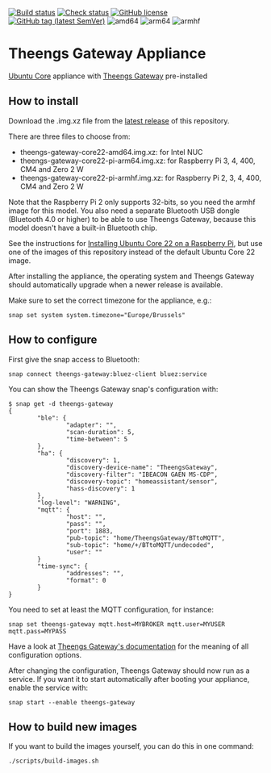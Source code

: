 [![Build status](https://github.com/theengs/gateway-appliance/workflows/Build/badge.svg)](https://github.com/theengs/gateway-appliance/actions)
[![Check status](https://github.com/theengs/gateway-appliance/workflows/Checks/badge.svg)](https://github.com/theengs/gateway-appliance/actions)
[![GitHub license](https://img.shields.io/github/license/theengs/gateway-appliance.svg)](https://github.com/theengs/gateway-appliance/blob/development/LICENSE)
[![GitHub tag (latest SemVer)](https://img.shields.io/github/v/tag/theengs/gateway-appliance?label=Theengs%20Gateway)](https://github.com/theengs/gateway-appliance/releases)
![amd64](https://img.shields.io/badge/amd64-yes-green.svg)
![arm64](https://img.shields.io/badge/pi_arm64-yes-green.svg)
![armhf](https://img.shields.io/badge/pi_armhf-yes-green.svg)

# Theengs Gateway Appliance
[Ubuntu Core](https://ubuntu.com/core) appliance with [Theengs Gateway](https://github.com/theengs/gateway) pre-installed 

## How to install
Download the .img.xz file from the [latest release](https://github.com/theengs/gateway-appliance/releases) of this repository.

There are three files to choose from:

* theengs-gateway-core22-amd64.img.xz: for Intel NUC
* theengs-gateway-core22-pi-arm64.img.xz: for Raspberry Pi 3, 4, 400, CM4 and Zero 2 W
* theengs-gateway-core22-pi-armhf.img.xz: for Raspberry Pi 2, 3, 4, 400, CM4 and Zero 2 W

Note that the Raspberry Pi 2 only supports 32-bits, so you need the armhf image for this model. You also need a separate Bluetooth USB dongle (Bluetooth 4.0 or higher) to be able to use Theengs Gateway, because this model doesn't have a built-in Bluetooth chip.

See the instructions for [Installing Ubuntu Core 22 on a Raspberry Pi](https://ubuntu.com/core/docs/install-raspberry-pi), but use one of the images of this repository instead of the default Ubuntu Core 22 image.

After installing the appliance, the operating system and Theengs Gateway should automatically upgrade when a newer release is available.

Make sure to set the correct timezone for the appliance, e.g.:

```shell
snap set system system.timezone="Europe/Brussels"
```

## How to configure

First give the snap access to Bluetooth:

```shell
snap connect theengs-gateway:bluez-client bluez:service
```

You can show the Theengs Gateway snap's configuration with:

```shell
$ snap get -d theengs-gateway
{
        "ble": {
                "adapter": "",
                "scan-duration": 5,
                "time-between": 5
        },
        "ha": {
                "discovery": 1,
                "discovery-device-name": "TheengsGateway",
                "discovery-filter": "IBEACON GAEN MS-CDP",
                "discovery-topic": "homeassistant/sensor",
                "hass-discovery": 1
        },
        "log-level": "WARNING",
        "mqtt": {
                "host": "",
                "pass": "",
                "port": 1883,
                "pub-topic": "home/TheengsGateway/BTtoMQTT",
                "sub-topic": "home/+/BTtoMQTT/undecoded",
                "user": ""
        }
        "time-sync": {
                "addresses": "",
                "format": 0
        }
}
```

You need to set at least the MQTT configuration, for instance:

```shell
snap set theengs-gateway mqtt.host=MYBROKER mqtt.user=MYUSER mqtt.pass=MYPASS
```

Have a look at [Theengs Gateway's documentation](https://gateway.theengs.io/use/use.html#details-options) for the meaning of all configuration options.

After changing the configuration, Theengs Gateway should now run as a service. If you want it to start automatically after booting your appliance, enable the service with:

```shell
snap start --enable theengs-gateway
```

## How to build new images
If you want to build the images yourself, you can do this in one command:

```
./scripts/build-images.sh
```
